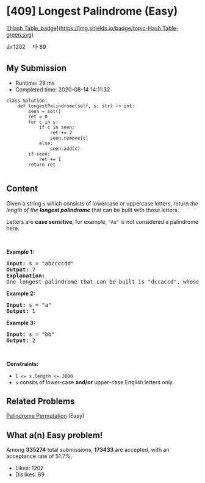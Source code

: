 # [409] Longest Palindrome (Easy)

[![Hash Table_badge](https://img.shields.io/badge/topic-Hash Table-green.svg)](https://leetcode.com/problems/longest-palindrome/) 

:+1: 1202 &nbsp; &nbsp; :thumbsdown: 89

## My Submission

- Runtime: 28 ms
- Completed time: 2020-08-14 14:11:32

```python3
class Solution:
    def longestPalindrome(self, s: str) -> int:
        seen = set()
        ret = 0
        for c in s:
            if c in seen:
                ret += 2
                seen.remove(c)
            else:
                seen.add(c)
        if seen:
            ret += 1
        return ret
                
```

## Content
<p>Given a string <code>s</code> which consists of lowercase or uppercase letters, return <em>the length of the <strong>longest palindrome</strong></em>&nbsp;that can be built with those letters.</p>

<p>Letters are <strong>case sensitive</strong>, for example,&nbsp;<code>&quot;Aa&quot;</code> is not considered a palindrome here.</p>

<p>&nbsp;</p>
<p><strong>Example 1:</strong></p>

<pre>
<strong>Input:</strong> s = &quot;abccccdd&quot;
<strong>Output:</strong> 7
<strong>Explanation:</strong>
One longest palindrome that can be built is &quot;dccaccd&quot;, whose length is 7.
</pre>

<p><strong>Example 2:</strong></p>

<pre>
<strong>Input:</strong> s = &quot;a&quot;
<strong>Output:</strong> 1
</pre>

<p><strong>Example 3:</strong></p>

<pre>
<strong>Input:</strong> s = &quot;bb&quot;
<strong>Output:</strong> 2
</pre>

<p>&nbsp;</p>
<p><strong>Constraints:</strong></p>

<ul>
	<li><code>1 &lt;= s.length &lt;= 2000</code></li>
	<li><code>s</code> consits of lower-case <strong>and/or</strong> upper-case English&nbsp;letters only.</li>
</ul>


## Related Problems
[Palindrome Permutation](https://leetcode.com/problems/palindrome-permutation/) (Easy) <br>

## What a(n) Easy problem!
Among **335274** total submissions, **173433** are accepted, with an acceptance rate of 51.7%. <br>

- Likes: 1202
- Dislikes: 89

